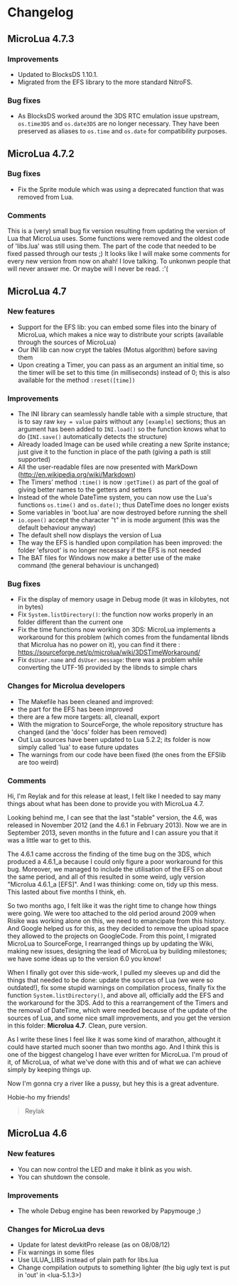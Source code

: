 # Changelog

## MicroLua 4.7.3

### Improvements

* Updated to BlocksDS 1.10.1.
* Migrated from the EFS library to the more standard NitroFS.

### Bug fixes

* As BlocksDS worked around the 3DS RTC emulation issue upstream, `os.time3DS` and `os.date3DS` are no longer necessary. They have been preserved as aliases to `os.time` and `os.date` for compatibility purposes.

## MicroLua 4.7.2

### Bug fixes

* Fix the Sprite module which was using a deprecated function that was removed from Lua.

### Comments

This is a (very) small bug fix version resulting from updating the version of Lua that MicroLua uses. Some functions were removed and the oldest code of 'libs.lua' was still using them. The part of the code that needed to be fixed passed through our tests ;)
It looks like I will make some comments for every new version from now on ahah! I love talking. To unkonwn people that will never answer me. Or maybe will I never be read. :'(

## MicroLua 4.7

### New features

* Support for the EFS lib: you can embed some files into the binary of MicroLua, which makes a nice way to distribute your scripts (available through the sources of MicroLua)
* Our INI lib can now crypt the tables (Motus algorithm) before saving them
* Upon creating a Timer, you can pass as an argument an initial time, so the timer will be set to this time (in milliseconds) instead of 0; this is also available for the method `:reset([time])`

### Improvements

* The INI library can seamlessly handle table with a simple structure, that is to say raw `key = value` pairs without any `[example]` sections; thus an argument has been added to `INI.load()` so the function knows what to do (`INI.save()` automatically detects the structure)
* Already loaded Image can be used while creating a new Sprite instance; just give it to the function in place of the path (giving a path is still supported)
* All the user-readable files are now presented with MarkDown (<http://en.wikipedia.org/wiki/Markdown>)
* The Timers' method `:time()` is now `:getTime()` as part of the goal of giving better names to the getters and setters
* Instead of the whole DateTime system, you can now use the Lua's functions `os.time()` and `os.date()`; thus DateTime does no longer exists
* Some variables in 'boot.lua' are now destroyed before running the shell
* `io.open()` accept the character "t" in is mode argument (this was the default behaviour anyway)
* The default shell now displays the version of Lua
* The way the EFS is handled upon compilation has been improved: the folder 'efsroot' is no longer necessary if the EFS is not needed
* The BAT files for Windows now make a better use of the make command (the general behaviour is unchanged)

### Bug fixes

* Fix the display of memory usage in Debug mode (it was in kilobytes, not in bytes)
* Fix `System.listDirectory()`: the function now works properly in an folder different than the current one
* Fix the time functions now working on 3DS: MicroLua implements a workaround for this problem (which comes from the fundamental libnds that Microlua has no power on it), you can find it there : <https://sourceforge.net/p/microlua/wiki/3DSTimeWorkaround/>
* Fix `dsUser.name` and `dsUser.message`: there was a problem while converting the UTF-16 provided by the libnds to simple chars

### Changes for Microlua developers

* The Makefile has been cleaned and improved:
 * the part for the EFS has been improved
 * there are a few more targets: all, cleanall, export
* With the migration to SourceForge, the whole repository structure has changed (and the 'docs' folder has been removed)
* Out Lua sources have been updated to Lua 5.2.2; its folder is now simply called 'lua' to ease future updates
* The warnings from our code have been fixed (the ones from the EFSlib are too weird)

### Comments

Hi, I'm Reylak and for this release at least, I felt like I needed to say many things about what has been done to provide you with MicroLua 4.7.

Looking behind me, I can see that the last "stable" version, the 4.6, was released in November 2012 (and the 4.6.1 in February 2013). Now we are in September 2013, seven months in the future and I can assure you that it was a little war to get to this.

The 4.6.1 came accross the finding of the time bug on the 3DS, which produced a 4.6.1_a because I could only figure a poor workaround for this bug. Moreover, we managed to include the utilisation of the EFS on about the same period, and all of this resulted in some weird, ugly version "Microlua 4.6.1\_a \[EFS\]". And I was thinking: come on, tidy up this mess. This lasted about five months I think, eh.

So two months ago, I felt like it was the right time to change how things were going. We were too attached to the old period around 2009 when Risike was working alone on this, we need to emancipate from this history. And Google helped us for this, as they decided to remove the upload space they allowed to the projects on GoogleCode. From this point, I migrated MicroLua to SourceForge, I rearranged things up by updating the Wiki, making new issues, designing the lead of MicroLua by building milestones; we have some ideas up to the version 6.0 you know!

When I finally got over this side-work, I pulled my sleeves up and did the things that needed to be done: update the sources of Lua (we were so outdated!), fix some stupid warnings on compilation process, finally fix the function `System.listDirectory()`, and above all, officially add the EFS and the workaround for the 3DS. Add to this a rearrangement of the Timers and the removal of DateTime, which were needed because of the update of the sources of Lua, and some nice small improvements, and you get the version in this folder: **Microlua 4.7**. Clean, pure version.

As I write these lines I feel like it was some kind of marathon, althought it could have started much sooner than two months ago. And I think this is one of the biggest changelog I have ever written for MicroLua. I'm proud of it, of MicroLua, of what we've done with this and of what we can achieve simply by keeping things up.

Now I'm gonna cry a river like a pussy, but hey this is a great adventure.


Hobie-ho my friends!

> Reylak

## MicroLua 4.6

### New features

* You can now control the LED and make it blink as you wish.
* You can shutdown the console.

### Improvements

* The whole Debug engine has been reworked by Papymouge ;)

### Changes for MicroLua devs

* Update for latest devkitPro release (as on 08/08/12)
* Fix warnings in some files
* Use ULUA_LIBS instead of plain path for libs.lua
* Change compilation outputs to something lighter (the big ugly text is put in 'out' in <lua-5.1.3>)

